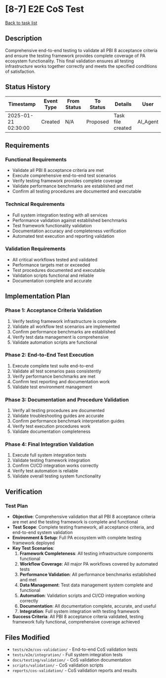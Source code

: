 # [8-7] E2E CoS Test

[Back to task list](./tasks.md)

## Description

Comprehensive end-to-end testing to validate all PBI 8 acceptance criteria and ensure the testing framework provides complete coverage of PA ecosystem functionality. This final validation ensures all testing infrastructure works together correctly and meets the specified conditions of satisfaction.

## Status History

| Timestamp | Event Type | From Status | To Status | Details | User |
|-----------|------------|-------------|-----------|---------|------|
| 2025-01-21 02:30:00 | Created | N/A | Proposed | Task file created | AI_Agent |

## Requirements

### Functional Requirements
- Validate all PBI 8 acceptance criteria are met
- Execute comprehensive end-to-end test scenarios
- Verify testing framework provides complete coverage
- Validate performance benchmarks are established and met
- Confirm all testing procedures are documented and executable

### Technical Requirements
- Full system integration testing with all services
- Performance validation against established benchmarks
- Test framework functionality validation
- Documentation accuracy and completeness verification
- Automated test execution and reporting validation

### Validation Requirements
- All critical workflows tested and validated
- Performance targets met or exceeded
- Test procedures documented and executable
- Validation scripts functional and reliable
- Documentation complete and accurate

## Implementation Plan

### Phase 1: Acceptance Criteria Validation
1. Verify testing framework infrastructure is complete
2. Validate all workflow test scenarios are implemented
3. Confirm performance benchmarks are established
4. Verify test data management is comprehensive
5. Validate automation scripts are functional

### Phase 2: End-to-End Test Execution
1. Execute complete test suite end-to-end
2. Validate all test scenarios pass consistently
3. Verify performance benchmarks are met
4. Confirm test reporting and documentation work
5. Validate test environment management

### Phase 3: Documentation and Procedure Validation
1. Verify all testing procedures are documented
2. Validate troubleshooting guides are accurate
3. Confirm performance benchmark interpretation guides
4. Verify test execution procedures work
5. Validate documentation completeness

### Phase 4: Final Integration Validation
1. Execute full system integration tests
2. Validate testing framework integration
3. Confirm CI/CD integration works correctly
4. Verify test automation is reliable
5. Validate overall testing system functionality

## Verification

### Test Plan
- **Objective**: Comprehensive validation that all PBI 8 acceptance criteria are met and the testing framework is complete and functional
- **Test Scope**: Complete testing framework, all acceptance criteria, and end-to-end system validation
- **Environment & Setup**: Full PA ecosystem with complete testing framework deployed
- **Key Test Scenarios**:
  1. **Framework Completeness**: All testing infrastructure components functional
  2. **Workflow Coverage**: All major PA workflows covered by automated tests
  3. **Performance Validation**: All performance benchmarks established and met
  4. **Data Management**: Test data management system complete and functional
  5. **Automation**: Validation scripts and CI/CD integration working correctly
  6. **Documentation**: All documentation complete, accurate, and useful
  7. **Integration**: Full system integration with testing framework
- **Success Criteria**: All PBI 8 acceptance criteria validated, testing framework fully functional, comprehensive coverage achieved

## Files Modified

- `tests/e2e/cos-validation/` - End-to-end CoS validation tests
- `tests/e2e/integration/` - Full system integration tests
- `docs/testing/validation/` - CoS validation documentation
- `scripts/validation/` - CoS validation scripts
- `reports/cos-validation/` - CoS validation reports and results
